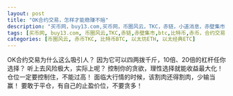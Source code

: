 ```yaml
---
layout: post
title: "OK合约交易，怎样才能稳赚不赔"
description: "买币网，buy13.com,买币网，币圈风云，TKC，赤链，小道消息，赤壁集市，赤币"
tags: [买币网, buy13.com, 币圈风云,TKC,赤链,赤壁集市,btc,比特币,赤币，合约交易]
categories: [币圈风云, 赤币TKC, 比特币BTC, 以太坊ETH, 以太经典ETC]
---
```

OK合约交易为什么这么吸引人？
因为它可以四两拨千斤，10倍、20倍的杠杆任你选择？
听上去风险极大，实际上呢？
控制你的贪欲，理性选择就能收益最大化！
仓位一定要控制住，不能过高！
面临大行情的时候，该割肉还得割肉，少输当赢！
要敢于平仓，有自己的止盈价位，不要贪多！
